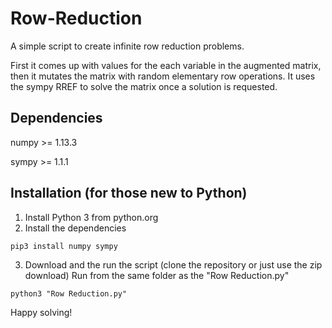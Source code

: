 # Row-Reduction

A simple script to create infinite row reduction problems. 

First it comes up with values for the each variable in the augmented matrix,
then it mutates the matrix with random elementary row operations. It uses the sympy RREF to solve the matrix 
once a solution is requested. 

## Dependencies

numpy >= 1.13.3

sympy >= 1.1.1


## Installation (for those new to Python)
1. Install Python 3 from python.org
2. Install the dependencies

  `pip3 install numpy sympy`

3. Download and the run the script (clone the repository or just use the zip download)
Run from the same folder as the "Row Reduction.py"

  `python3 "Row Reduction.py"`

Happy solving!
